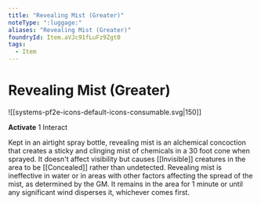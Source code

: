 ```yaml
---
title: "Revealing Mist (Greater)"
noteType: ":luggage:"
aliases: "Revealing Mist (Greater)"
foundryId: Item.aVJc91fLuFz9Zgt0
tags:
  - Item
---
```


# Revealing Mist (Greater)
![[systems-pf2e-icons-default-icons-consumable.svg|150]]

**Activate** 1 Interact

Kept in an airtight spray bottle, revealing mist is an alchemical concoction that creates a sticky and clinging mist of chemicals in a 30 foot cone when sprayed. It doesn't affect visibility but causes [[Invisible]] creatures in the area to be [[Concealed]] rather than undetected. Revealing mist is ineffective in water or in areas with other factors affecting the spread of the mist, as determined by the GM. It remains in the area for 1 minute or until any significant wind disperses it, whichever comes first.
